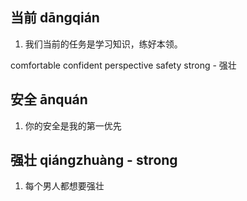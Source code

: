 ## 当前 dāngqián

1. 我们当前的任务是学习知识，练好本领。

comfortable
confident
perspective
safety
strong - 强壮

## 安全 ānquán

1. 你的安全是我的第一优先
## 强壮 qiángzhuàng - strong

1. 每个男人都想要强壮
